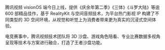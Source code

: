 
腾讯视频 visionOS 端今日上线，提供《庆余年第二季》《三体》《斗罗大陆》等逾 600 部精品佳作，基于 RealityKit 与空间音频技术，为平台热门影视 IP 构建了不同类型的 3D 空间环境，从视觉和听觉上为消费者带来更为真实的沉浸式空间体验。

电竞赛事中，腾讯视频技术团队将 3D 沙盘、游戏角色陪看、专业比赛数据多视角呈现等技术与方案进行融合，打造了王者沙盘功能。